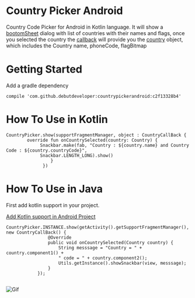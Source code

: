 # Country Picker Android

Country Code Picker for Android in Kotlin language. It will show a [bootomSheet](https://material.io/guidelines/components/bottom-sheets.html)
dialog with list of countries with their names and flags, once you selected the country the 
[callback](https://github.com/debutdeveloper/countrypickerandroid/blob/master/countrycodepicker/src/main/java/com/debut/countrycodepicker/listeners/CountryCallBack.kt)
will provide you the [country](https://github.com/debutdeveloper/countrypickerandroid/blob/master/countrycodepicker/src/main/java/com/debut/countrycodepicker/data/Country.kt) object, which includes the Country name, phoneCode,  flagBitmap

# Getting Started

Add a gradle dependency

    
    compile 'com.github.debutdeveloper:countrypickerandroid:c2f13328b4'
    

# How To Use in Kotlin


```
CountryPicker.show(supportFragmentManager, object : CountryCallBack {
        override fun onCountrySelected(country: Country) {
             Snackbar.make(fab, "Country : ${country.name} and Country Code : ${country.countryCode}",
             Snackbar.LENGTH_LONG).show()
                 }
              })
```

# How To Use in Java

First add kotlin support in your project.

[Add Kotlin support in Android Project](https://kotlinlang.org/docs/tutorials/kotlin-android.html)

```
CountryPicker.INSTANCE.show(getActivity().getSupportFragmentManager(), new CountryCallBack() {
                @Override
                public void onCountrySelected(Country country) {
                    String messsage = "Country = " + country.component1() + 
                    " code = " + country.component2();
                    Utils.getInstance().showSnackbar(view, messsage);
                }
            });
            
```

![Gif](https://giphy.com/gifs/26wkRzrjojvNsOamQ)

